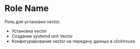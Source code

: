 Role Name
=========

Роль для установки vector.

- Установка vector
- Создание systemd unit Vector
- Конфигурирование vector на передачу данных в clickhouse


